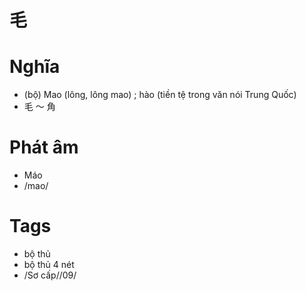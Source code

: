 # 毛

# Nghĩa
* (bộ) Mao (lông, lông mao) ; hào (tiền tệ trong văn nói Trung Quốc)
* 毛 ～ 角

# Phát âm
* Máo
*  /mao/

# Tags
* bộ thủ
*  bộ thủ 4 nét
*  /Sơ cấp//09/

<script>window.HANZI_FIELD='毛';</script>
